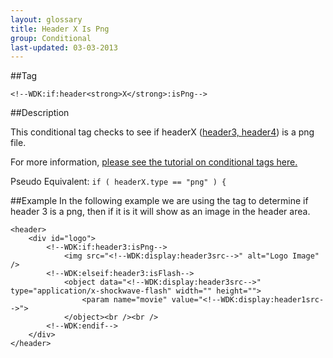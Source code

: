 ```yaml
---
layout: glossary
title: Header X Is Png
group: Conditional
last-updated: 03-03-2013
---
```



##Tag

`<!--WDK:if:header<strong>X</strong>:isPng-->`

##Description

This conditional tag checks to see if headerX (<a href="http://www.create.net/newwdk_documentation.phtml?p=conditional---header-x-is-jpg" target="_blank">header3, header4</a>) is a png file.

For more information, <a href="http://www.create.net/wdk?p=conditional---header-x-is-gif" target="_blank">please see the tutorial on conditional tags here.</a>

Pseudo Equivalent:
`if ( headerX.type == "png" ) {`

##Example
In the following example we are using the tag to determine if header 3 is a png, then if it is it will show as an image in the header area.

```
<header>
	<div id="logo">
		<!--WDK:if:header3:isPng-->
			<img src="<!--WDK:display:header3src-->" alt="Logo Image" />
		<!--WDK:elseif:header3:isFlash-->
			<object data="<!--WDK:display:header3src-->" type="application/x-shockwave-flash" width="" height="">
				<param name="movie" value="<!--WDK:display:header1src-->">
			</object><br /><br />
		<!--WDK:endif-->
	</div>
</header>
```